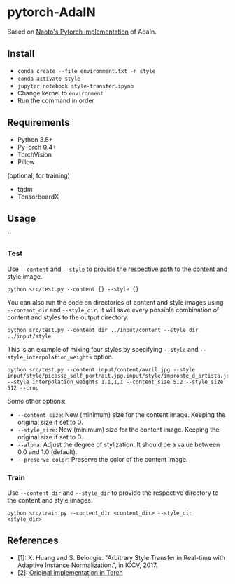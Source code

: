# pytorch-AdaIN

Based on [Naoto's Pytorch implementation](https://github.com/naoto0804/pytorch-AdaIN) of AdaIn.

## Install
- `conda create --file environment.txt -n style`
- `conda activate style`
- `jupyter notebook style-transfer.ipynb`
- Change kernel to `environment`
- Run the command in order

## Requirements
- Python 3.5+
- PyTorch 0.4+
- TorchVision
- Pillow

(optional, for training)
- tqdm
- TensorboardX

## Usage
``

### Test
Use `--content` and `--style` to provide the respective path to the content and style image.
```
python src/test.py --content {} --style {}
```

You can also run the code on directories of content and style images using `--content_dir` and `--style_dir`. It will save every possible combination of content and styles to the output directory.
```
python src/test.py --content_dir ../input/content --style_dir ../input/style
```

This is an example of mixing four styles by specifying `--style` and `--style_interpolation_weights` option.
```
python src/test.py --content input/content/avril.jpg --style input/style/picasso_self_portrait.jpg,input/style/impronte_d_artista.jpg,input/style/trial.jpg,input/style/antimonocromatismo.jpg --style_interpolation_weights 1,1,1,1 --content_size 512 --style_size 512 --crop
```

Some other options:
* `--content_size`: New (minimum) size for the content image. Keeping the original size if set to 0.
* `--style_size`: New (minimum) size for the content image. Keeping the original size if set to 0.
* `--alpha`: Adjust the degree of stylization. It should be a value between 0.0 and 1.0 (default).
* `--preserve_color`: Preserve the color of the content image.


### Train
Use `--content_dir` and `--style_dir` to provide the respective directory to the content and style images.
```
python src/train.py --content_dir <content_dir> --style_dir <style_dir>
```

## References
- [1]: X. Huang and S. Belongie. "Arbitrary Style Transfer in Real-time with Adaptive Instance Normalization.", in ICCV, 2017.
- [2]: [Original implementation in Torch](https://github.com/xunhuang1995/AdaIN-style)
